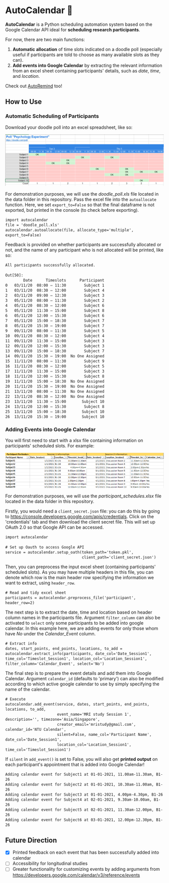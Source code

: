 # AutoCalendar :calendar:
**AutoCalendar** is a Python scheduling automation system based on the Google Calendar API ideal for **scheduling research participants**.

For now, there are two main functions:

1. **Automatic allocation** of time slots indicated on a doodle poll (especially useful if participants are told to choose as many available slots as they can).
2. **Add events into Google Calendar** by extracting the relevant information from an excel sheet containing participants' details, such as *date*, *time*, and *location*.

Check out [AutoRemind](https://github.com/zen-juen/AutoRemind) too!


## How to Use

### Automatic Scheduling of Participants

Download your doodle poll into an excel spreadsheet, like so:

![Screenshot1](images/pollxls.PNG)

For demonstration purposes, we will use the *doodle_poll.xls* file located in the data folder in this repository.
Pass the excel file into the `autoallocate` function.
Here, we set `export_to=False` so that the final dataframe is not exported, but printed in the console (to check before exporting).

```
import autocalendar
file = 'doodle_poll.xls'  
autocalendar.autoallocate(file, allocate_type='multiple', export_to=False)
```
Feedback is provided on whether participants are successfully allocated or not, and the name of any participant who is not allocated will be printed, like so:

```
All participants successfully allocated.

Out[50]: 
        Date      Timeslots      Participant
0   03/11/20  08:00 – 11:30        Subject 1
1   03/11/20  08:30 – 12:00        Subject 4
2   03/11/20  09:00 – 12:30        Subject 3
3   05/11/20  08:00 – 11:30        Subject 2
4   05/11/20  08:30 – 12:00        Subject 6
5   05/11/20  11:30 – 15:00        Subject 8
6   05/11/20  12:00 – 15:30        Subject 6
7   05/11/20  15:00 – 18:30        Subject 7
8   05/11/20  15:30 – 19:00        Subject 7
9   09/11/20  08:00 – 11:30        Subject 5
10  09/11/20  08:30 – 12:00        Subject 4
11  09/11/20  11:30 – 15:00        Subject 3
12  09/11/20  12:00 – 15:30        Subject 3
13  09/11/20  15:00 – 18:30        Subject 7
14  09/11/20  15:30 – 19:00  No One Assigned
15  11/11/20  08:00 – 11:30        Subject 9
16  11/11/20  08:30 – 12:00        Subject 5
17  11/11/20  11:30 – 15:00        Subject 3
18  11/11/20  12:00 – 15:30        Subject 8
19  11/11/20  15:00 – 18:30  No One Assigned
20  11/11/20  15:30 – 19:00  No One Assigned
21  13/11/20  08:00 – 11:30  No One Assigned
22  13/11/20  08:30 – 12:00  No One Assigned
23  13/11/20  11:30 – 15:00       Subject 10
24  13/11/20  12:00 – 15:30        Subject 8
25  13/11/20  15:00 – 18:30       Subject 10
26  13/11/20  15:30 – 19:00       Subject 10
```


### Adding Events into Google Calendar

You will first need to start with a xlsx file containing information on participants' scheduled slots. For example:

![Screenshot](images/inputxlsx.PNG)

For demonstration purposes, we will use the *participant_schedules.xlsx* file located in the data folder in this repository.

Firstly, you would need a `client_secret.json` file: you can do this by going to https://console.developers.google.com/apis/credentials. Click on the 'credentials' tab and then download the client secret file. This will set up OAuth 2.0 so that Google API can be accessed.

```
import autocalendar

# Set up Oauth to access Google API
service = autocalendar.setup_oath(token_path='token.pkl',
                                  client_path='client_secret.json')
```

Then, you can preprocess the input excel sheet (containing participants' scheduled slots). As you may have multiple headers in this file, you can denote which row is the main header row specifying the information we want to extract, using `header_row`.
```
# Read and tidy excel sheet
participants = autocalendar.preprocess_file('participant', header_row=2)
```

The next step is to extract the date, time and location based on header column names in the participants file. Argument `filter_column` can also be activated to `select` only some participants to be added into google calendar. In this example here, we are adding events for only those whom have *No* under the *Calendar_Event* column.

```
# Extract info
dates, start_points, end_points, locations, to_add = autocalendar.extract_info(participants, date_col='Date_Session1', time_col='Timeslot_Session1', location_col='Location_Session1', filter_column='Calendar_Event', select='No')
```

The final step is to prepare the event details and add them into Google Calendar. Argument `calendar_id` (defaults to 'primary') can also be modified according to which active google calendar to use by simply specifying the name of the calendar.

```
# Execute
autocalendar.add_event(service, dates, start_points, end_points, locations, to_add,
                       event_name='MRI study Session 1', description='', timezone='Asia/Singapore',
                       creator_email='mristudy@gmail.com', calendar_id='NTU Calendar',
                       silent=False, name_col='Participant Name', date_col='Date_Session1',
                       location_col='Location_Session1', time_col='Timeslot_Session1')

```

If `silent` in `add_event()` is set to False, you will also get **printed output** on each participant's appointment that is added into Google Calendar!
```
Adding calendar event for Subject1 at 01-01-2021, 11.00am-11.30am, B1-26 
Adding calendar event for Subject2 at 01-01-2021, 10.30am-11.00am, B1-26 
Adding calendar event for Subject3 at 01-01-2021, 4.00pm-4.30pm, B1-26 
Adding calendar event for Subject4 at 02-01-2021, 9.30am-10.00am, B1-26 
Adding calendar event for Subject5 at 02-01-2021, 11.30am-12.00pm, B1-26 
Adding calendar event for Subject6 at 03-01-2021, 12.00pm-12.30pm, B1-26 
```




## Future Direction
- [x] Printed feedback on each event that has been successfully added into calendar
- [ ] Accessibility for longitudinal studies
- [ ] Greater functionality for customizing events by adding arguments from https://developers.google.com/calendar/v3/reference/events

